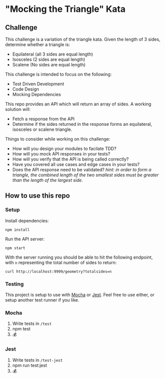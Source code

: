 # "Mocking the Triangle" Kata

## Challenge
This challenge is a variation of the triangle kata. Given the length of 3 sides, determine whether a triangle is:

- Equilateral (all 3 sides are equal length)
- Isosceles (2 sides are equal length)
- Scalene (No sides are equal length)

This challenge is intended to focus on the following:
- Test Driven Development
- Code Design
- Mocking Dependencies

This repo provides an API which will return an array of sides. A working solution will:
- Fetch a response from the API
- Determine if the sides returned in the response forms an equilateral, isosceles or scalene triangle.

Things to consider while working on this challenge:
- How will you design your modules to facilate TDD?
- How will you mock API responses in your tests?
- How will you verify that the API is being called correctly?
- Have you covered all use cases and edge cases in your tests?
- Does the API response need to be validated? _hint: in order to form a triangle, the combined length of the two smallest sides must be greater than the length of the largest side._

## How to use this repo

### Setup
Install dependencies:
```
npm install
```

Run the API server:

```
npm start
```

With the server running you should be able to hit the following endpoint, with `n` representing the total number of sides to return:

```
curl http://localhost:9999/geometry?totalsides=n
```

### Testing

This project is setup to use with [Mocha](https://mochajs.org/) or [Jest](https://jestjs.io/). Feel free to use either, or setup another test runner if you like.

### Mocha
1. Write tests in `/test`
1. npm test
1. 💰

### Jest
1. Write tests in `/test-jest`
1. npm run test:jest
1. 💰

